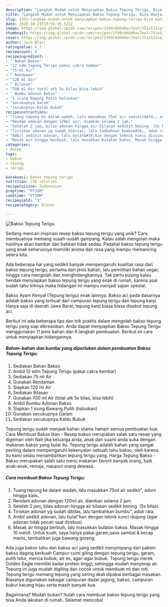 ```yaml
---
description: "Langkah Mudah untuk Menyiapkan Bakso Tepung Terigu, Bisa Manjain Lidah"
title: "Langkah Mudah untuk Menyiapkan Bakso Tepung Terigu, Bisa Manjain Lidah"
slug: 1355-langkah-mudah-untuk-menyiapkan-bakso-tepung-terigu-bisa-manjain-lidah
date: 2020-10-23T19:55:35.522Z
image: https://img-global.cpcdn.com/recipes/1f69c0ddd0ac7ea7/751x532cq70/bakso-tepung-terigu-foto-resep-utama.jpg
thumbnail: https://img-global.cpcdn.com/recipes/1f69c0ddd0ac7ea7/751x532cq70/bakso-tepung-terigu-foto-resep-utama.jpg
cover: https://img-global.cpcdn.com/recipes/1f69c0ddd0ac7ea7/751x532cq70/bakso-tepung-terigu-foto-resep-utama.jpg
author: Jack Blair
ratingvalue: 4.7
reviewcount: 9
recipeingredient:
- " Bahan Bakso"
- "12 sdm Tepung Terigu pakai cakra kembar"
- "75 ml Air"
- " Rendaman"
- "120 ml Air"
- " Bilasan"
- "700 ml Air total utk 5x bilas bisa lebih"
- " Bumbu Adonan Bakso"
- "1 siung Bawang Putih haluskan"
- "secukupnya Garam"
- "secukupnya Kaldu Bubuk"
recipeinstructions:
- "Tuang tepung ke dalam wadah, lalu masukkan 75ml air sedikit&#34;, adoni hingga kalis."
- "Rendam adonan dengan 120ml air, diamkan selama 2 jam."
- "Setelah 2 jam, bilas adonan hingga air bilasan sedikit bening. (5x bilas)"
- "Tiriskan adonan yg sudah dibilas, lalu tambahkan bumbu&#34;, aduk rata."
- "Ambil sedikit adonan, lalu bulat&#34;kan dengan teknik kunci diujung (agar adonan tidak pecah saat direbus)."
- "Masak air hingga berbuih, lalu masukkan bulatan bakso. Masak hingga 10 menit. Untuk kuah, saya hanya pakai garam,saos sambal &amp; kecap manis, tambahkan juga bawang goreng."
categories:
- Resep
tags:
- bakso
- tepung
- terigu

katakunci: bakso tepung terigu 
nutrition: 238 calories
recipecuisine: Indonesian
preptime: "PT35M"
cooktime: "PT36M"
recipeyield: "3"
recipecategory: Dinner

---
```



![Bakso Tepung Terigu](https://img-global.cpcdn.com/recipes/1f69c0ddd0ac7ea7/751x532cq70/bakso-tepung-terigu-foto-resep-utama.jpg)

Sedang mencari inspirasi resep bakso tepung terigu yang unik? Cara membuatnya memang susah-susah gampang. Kalau salah mengolah maka hasilnya akan hambar dan bahkan tidak sedap. Padahal bakso tepung terigu yang enak seharusnya memiliki aroma dan rasa yang mampu memancing selera kita.

Ada beberapa hal yang sedikit banyak mempengaruhi kualitas rasa dari bakso tepung terigu, pertama dari jenis bahan, lalu pemilihan bahan segar, hingga cara mengolah dan menghidangkannya. Tak perlu pusing kalau hendak menyiapkan bakso tepung terigu yang enak di rumah, karena asal sudah tahu triknya maka hidangan ini mampu menjadi sajian spesial.

Bakso Ayam Kenyal (Tepung terigu) enak lainnya. Bakso aci pada dasarnya adalah bakso yang terbuat dari campuran tepung terigu dan tepung kanji. Hanya saja di daerah Jawa Barat, tepung kanji biasa biasa disebut tepung aci.


Berikut ini ada beberapa tips dan trik praktis dalam mengolah bakso tepung terigu yang siap dikreasikan. Anda dapat menyiapkan Bakso Tepung Terigu menggunakan 11 jenis bahan dan 6 langkah pembuatan. Berikut ini cara untuk menyiapkan hidangannya.

<!--inarticleads1-->

##### Bahan-bahan dan bumbu yang diperlukan dalam pembuatan Bakso Tepung Terigu:

1. Sediakan  Bahan Bakso
1. Ambil 12 sdm Tepung Terigu (pakai cakra kembar)
1. Sediakan 75 ml Air
1. Gunakan  Rendaman
1. Siapkan 120 ml Air
1. Sediakan  Bilasan
1. Gunakan 700 ml Air (total utk 5x bilas, bisa lebih)
1. Ambil  Bumbu Adonan Bakso
1. Siapkan 1 siung Bawang Putih (haluskan)
1. Gunakan secukupnya Garam
1. Sediakan secukupnya Kaldu Bubuk


Tepung terigu sudah menjadi bahan utama hampir semua pembuatan kue. Cara Membuat Bakso Ikan - Resep bakso merupakan salah satu resep yang digemari oleh Nah jika keluarga anda, anak dan suami anda suka dengan makanan bakso yang bulat itu. Tepung terigu adalah bahan yang sangat penting dalam mempengaruhi kekenyalan sebuah tahu bakso, oleh karena itu kami selalu menambahkan tepung terigu yang. Harga Tepung Bakso - Bakso merupakan salah satu menu makanan favorit banyak orang, baik anak-anak, remaja, maupun orang dewasa. 

<!--inarticleads2-->

##### Cara membuat Bakso Tepung Terigu:

1. Tuang tepung ke dalam wadah, lalu masukkan 75ml air sedikit&#34;, adoni hingga kalis.
1. Rendam adonan dengan 120ml air, diamkan selama 2 jam.
1. Setelah 2 jam, bilas adonan hingga air bilasan sedikit bening. (5x bilas)
1. Tiriskan adonan yg sudah dibilas, lalu tambahkan bumbu&#34;, aduk rata.
1. Ambil sedikit adonan, lalu bulat&#34;kan dengan teknik kunci diujung (agar adonan tidak pecah saat direbus).
1. Masak air hingga berbuih, lalu masukkan bulatan bakso. Masak hingga 10 menit. Untuk kuah, saya hanya pakai garam,saos sambal &amp; kecap manis, tambahkan juga bawang goreng.


Ada juga bakso tahu dan bakso aci yang sedikit menyimpang dari pakem bakso daging berkuah Campur cumi giling dengan tepung terigu, garam, putih telur, merica bubuk, air es, agar-agar bubuk. Tepung terigu merek Golden Eagle memiliki kadar protein tinggi, sehingga mudah menyerap air. Tepung ini juga mudah digiling dan cocok untuk membuat mi dan roti. Tepung terigu memang tepung yang sering skali dipakai berbagai masakan. Biasanya digunakan sebagai campuran dadar jagung, bakso, campuran bubur kacang hijau serta masih banyak kue. 

Bagaimana? Mudah bukan? Itulah cara membuat bakso tepung terigu yang bisa Anda lakukan di rumah. Selamat mencoba!
